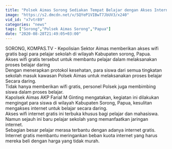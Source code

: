 ```yaml
---
title: "Polsek Aimas Sorong Sediakan Tempat Belajar dengan Akses Internet Gratis"
image: "https://s2.dmcdn.net/v/SQYeP1VIBwT7JbUV3/x240"
vid_id: "x7vtr89"
categories: "news"
tags: ["Sorong","Polsek Aimas Sorong","Papua"]
date: "2020-08-28T21:49:05+03:00"
---
```

SORONG, KOMPAS.TV - Kepolisian Sektor Aimas memberikan akses wifi gratis bagi para pelajar sekolah di wilayah Kabupaten sorong, Papua.   <br>Akses wifi gratis tersebut untuk membantu pelajar dalam melaksanakan proses belajar daring   <br>Dengan menerapkan protokol kesehatan, para siswa dari semua tingkatan sekolah masuk kawasan Polsek Aimas untuk melaksanakan proses belajar Secara daring.   <br>Tidak hanya memberikan wifi gratis, personel Polsek juga membimbing siswa dalam proses belajar.   <br>Kapolsek Aimas AKP Farial M Ginting mengatakan, kegiatan ini dilakukan mengingat para siswa di wilayah Kabupaten Sorong, Papua, kesulitan mengakses internet untuk belajar secara daring.   <br>Akses wifi internet gratis ini terbuka khusus bagi pelajar dan mahasiswa. Namun sejauh ini baru pelajar sekolah yang memanfaatkan jaringan internet.   <br>Sebagian besar pelajar merasa terbantu dengan adanya internet gratis.   <br>Internet gratis membantu meringankan beban kuota internet yang harus mereka beli dengan harga yang tidak murah.    <br>
